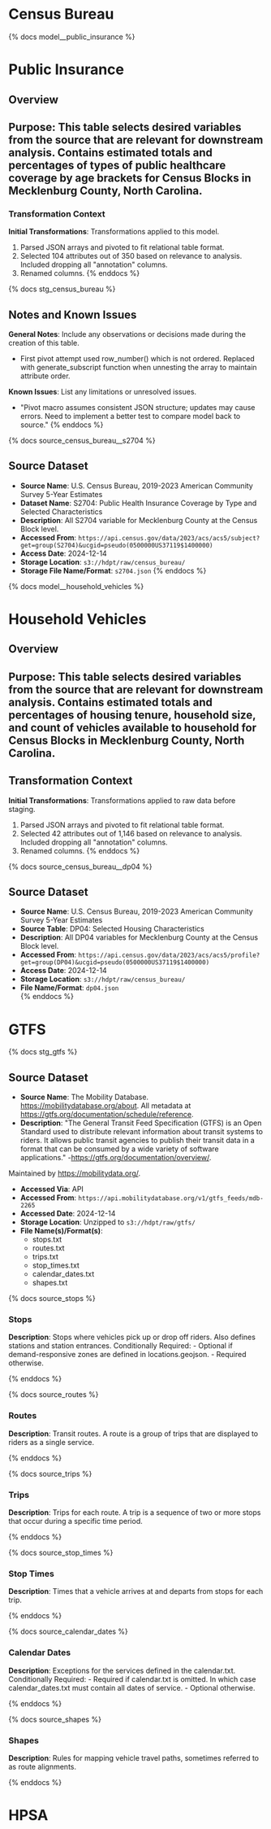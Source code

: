 [ '{{ doc("") }}' ]: #

# Census Bureau
{% docs model__public_insurance %}
# Public Insurance
## Overview
**Purpose**: This table selects desired variables from the source that are relevant for downstream analysis. Contains estimated totals and percentages of types of public healthcare coverage by age brackets for Census Blocks in Mecklenburg County, North Carolina.
---
### Transformation Context
**Initial Transformations**: Transformations applied to this model.
1. Parsed JSON arrays and pivoted to fit relational table format.
2. Selected 104 attributes out of 350 based on relevance to analysis. Included dropping all "annotation" columns.
3. Renamed columns.
{% enddocs %}

{% docs stg_census_bureau %}
## Notes and Known Issues
**General Notes**: Include any observations or decisions made during the creation of this table.  
- First pivot attempt used row_number() which is not ordered. Replaced with generate_subscript function when unnesting the array to maintain attribute order.

**Known Issues**: List any limitations or unresolved issues.  
- "Pivot macro assumes consistent JSON structure; updates may cause errors. Need to implement a better test to compare model back to source." 
{% enddocs %}

{% docs source_census_bureau__s2704 %}
## Source Dataset
- **Source Name**: U.S. Census Bureau, 2019-2023 American Community Survey 5-Year Estimates
- **Dataset Name**: S2704: Public Health Insurance Coverage by Type and Selected Characteristics
- **Description**: All S2704 variable for Mecklenburg County at the Census Block level.  
- **Accessed From**: `https://api.census.gov/data/2023/acs/acs5/subject?get=group(S2704)&ucgid=pseudo(0500000US37119$1400000)`  
- **Access Date**: 2024-12-14
- **Storage Location**: `s3://hdpt/raw/census_bureau/`
- **Storage File Name/Format**: `s2704.json`
{% enddocs %}

{% docs model__household_vehicles %}
# Household Vehicles
## Overview
**Purpose**: This table selects desired variables from the source that are relevant for downstream analysis. Contains estimated totals and percentages of housing tenure, household size, and count of vehicles available to household for Census Blocks in Mecklenburg County, North Carolina.
---
## Transformation Context
**Initial Transformations**: Transformations applied to raw data before staging.
1. Parsed JSON arrays and pivoted to fit relational table format.
2. Selected 42 attributes out of 1,146 based on relevance to analysis. Included dropping all "annotation" columns.
3. Renamed columns.
{% enddocs %}

{% docs source_census_bureau__dp04 %}
## Source Dataset
- **Source Name**: U.S. Census Bureau, 2019-2023 American Community Survey 5-Year Estimates
- **Source Table**: DP04: Selected Housing Characteristics
- **Description**: All DP04 variables for Mecklenburg County at the Census Block level. 
- **Accessed From**: `https://api.census.gov/data/2023/acs/acs5/profile?get=group(DP04)&ucgid=pseudo(0500000US37119$1400000)`
- **Access Date**: 2024-12-14
- **Storage Location**: `s3://hdpt/raw/census_bureau/`
- **File Name/Format**: `dp04.json`  
{% enddocs %}

# GTFS
{% docs stg_gtfs %}
## Source Dataset
- **Source Name**: The Mobility Database. https://mobilitydatabase.org/about. All metadata at https://gtfs.org/documentation/schedule/reference.
- **Description**: "The General Transit Feed Specification (GTFS) is an Open Standard used to distribute relevant information about transit systems to riders. It allows public transit agencies to publish their transit data in a format that can be consumed by a wide variety of software applications." -https://gtfs.org/documentation/overview/.

Maintained by https://mobilitydata.org/.
- **Accessed Via**: API
- **Accessed From**: `https://api.mobilitydatabase.org/v1/gtfs_feeds/mdb-2265`
- **Accessed Date**: 2024-12-14   
- **Storage Location**: Unzipped to `s3://hdpt/raw/gtfs/`
- **File Name(s)/Format(s)**:
    - stops.txt
    - routes.txt
    - trips.txt
    - stop_times.txt
    - calendar_dates.txt
    - shapes.txt

{% docs source_stops %}
### Stops
**Description**: Stops where vehicles pick up or drop off riders. Also defines stations and station entrances. Conditionally Required: - Optional if demand-responsive zones are defined in locations.geojson. - Required otherwise.

{% enddocs %}

{% docs source_routes %}
### Routes
**Description**: Transit routes. A route is a group of trips that are displayed to riders as a single service.

{% enddocs %}

{% docs source_trips %}
### Trips
**Description**: Trips for each route. A trip is a sequence of two or more stops that occur during a specific time period.

{% enddocs %}

{% docs source_stop_times %}
### Stop Times
**Description**: Times that a vehicle arrives at and departs from stops for each trip.

{% enddocs %}

{% docs source_calendar_dates %}
### Calendar Dates
**Description**: Exceptions for the services defined in the calendar.txt. Conditionally Required: - Required if calendar.txt is omitted. In which case calendar_dates.txt must contain all dates of service.  - Optional otherwise.

{% enddocs %}

{% docs source_shapes %}
### Shapes
**Description**: Rules for mapping vehicle travel paths, sometimes referred to as route alignments.

{% enddocs %}

# HPSA


